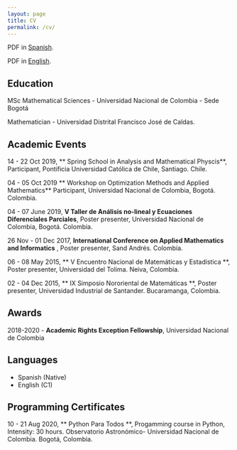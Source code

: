 ```yaml
---
layout: page
title: CV 
permalink: /cv/
---
```

PDF in [Spanish](https://drive.google.com/file/d/10lxIfWi3w2f4vkrpq0uMvIS50gDtsoTU/view?usp=sharing).

PDF in [English](https://drive.google.com/file/d/11tmCgI7HBp8ZZxy3zHvLBFeCtniIOC3u/view?usp=sharing).
## Education
MSc Mathematical Sciences - Universidad Nacional de Colombia - Sede Bogotá

Mathematician - Universidad Distrital Francisco José de Caldas.

## Academic Events 
14 - 22 Oct 2019, ** Spring School in Analysis and Mathematical Physcis**, Participant, Pontificia Universidad Católica de Chile, Santiago. Chile.

04 - 05 Oct 2019 ** Workshop on Optimization Methods and Applied Mathematics** Participant, Universidad Nacional de Colombia, Bogotá. Colombia.

04 - 07 June 2019, **V Taller de Análisis no-lineal y Ecuaciones Diferenciales Parciales**, Poster presenter, Universidad Nacional de Colombia, Bogotá. Colombia.

26 Nov - 01 Dec 2017, **International Conference on Applied Mathematics and Informatics** , Poster presenter, Sand Andrés. Colombia.

06 - 08 May 2015, ** V Encuentro Nacional de Matemáticas y Estadística **, Poster presenter, Universidad del Tolima. Neiva, Colombia.

02 - 04 Dec 2015, ** IX Simposio Nororiental de Matemáticas **, Poster presenter, Universidad Industrial de Santander. Bucaramanga, Colombia.
## Awards 

2018-2020 - **Academic Rights Exception Fellowship**, Universidad Nacional de Colombia

## Languages
- Spanish (Native)
- English (C1)

## Programming Certificates 

10 - 21 Aug 2020, ** Python Para Todos **, Progamming course in Python, Intensity: 30 hours. Observatorio Astronómico- Universidad Nacional de Colombia. Bogotá, Colombia.